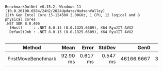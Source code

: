 ```

BenchmarkDotNet v0.15.2, Windows 11 (10.0.26100.6584/24H2/2024Update/HudsonValley)
12th Gen Intel Core i5-12450H 2.00GHz, 1 CPU, 12 logical and 8 physical cores
.NET SDK 8.0.406
  [Host]     : .NET 8.0.13 (8.0.1325.6609), X64 RyuJIT AVX2
  DefaultJob : .NET 8.0.13 (8.0.1325.6609), X64 RyuJIT AVX2


```
| Method             | Mean     | Error    | StdDev   | Gen0       | Gen1     | Allocated |
|------------------- |---------:|---------:|---------:|-----------:|---------:|----------:|
| FirstMoveBenchmark | 92.90 ms | 0.617 ms | 0.547 ms | 46166.6667 | 333.3333 | 276.65 MB |
